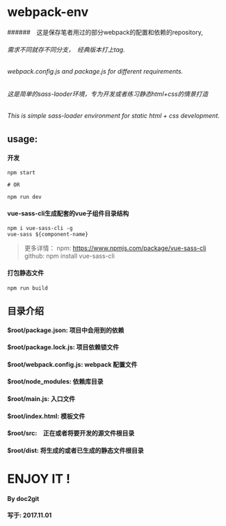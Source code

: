 # webpack-env
######　这是保存笔者用过的部分webpack的配置和依赖的repository,
###### 需求不同就存不同分支，　经典版本打上tag.
###### webpack.config.js and package.js for different requirements.

###### 这是简单的sass-laoder环境，专为开发或者练习静态html+css的情景打造
###### This is simple sass-loader environment for static html + css development.

## usage: 

#### 开发
``` lang=shell
npm start

# OR

npm run dev
```

#### vue-sass-cli生成配套的vue子组件目录结构
``` lang=shell
npm i vue-sass-cli -g
vue-sass ${component-name}
```
> 更多详情： npm: https://www.npmjs.com/package/vue-sass-cli
>          github: npm install vue-sass-cli

#### 打包静态文件
``` lang=shell
npm run build
```

## 目录介绍
#### $root/package.json: 项目中会用到的依赖
#### $root/package.lock.js: 项目依赖锁文件
#### $root/webpack.config.js:  webpack 配置文件
#### $root/node_modules: 依赖库目录
#### $root/main.js: 入口文件
#### $root/index.html: 模板文件
#### $root/src:　正在或者将要开发的源文件根目录
#### $root/dist: 将生成的或者已生成的静态文件根目录

# ENJOY IT ! 
 
#### By doc2git 
#### 写于: 2017.11.01 
        

